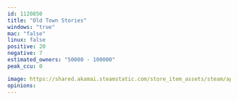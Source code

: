 ```yaml
---
id: 1120850
title: "Old Town Stories"
windows: "true"
mac: "false"
linux: false
positive: 20
negative: 7
estimated_owners: "50000 - 100000"
peak_ccu: 0

image: https://shared.akamai.steamstatic.com/store_item_assets/steam/apps/1120850/header.jpg?t=1575715332
opinions:
---
```

